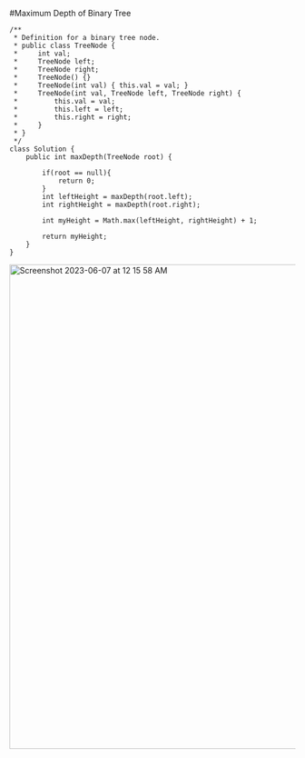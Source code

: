 #Maximum Depth of Binary Tree
```
/**
 * Definition for a binary tree node.
 * public class TreeNode {
 *     int val;
 *     TreeNode left;
 *     TreeNode right;
 *     TreeNode() {}
 *     TreeNode(int val) { this.val = val; }
 *     TreeNode(int val, TreeNode left, TreeNode right) {
 *         this.val = val;
 *         this.left = left;
 *         this.right = right;
 *     }
 * }
 */
class Solution {
    public int maxDepth(TreeNode root) {

        if(root == null){
            return 0;
        }
        int leftHeight = maxDepth(root.left);
        int rightHeight = maxDepth(root.right);

        int myHeight = Math.max(leftHeight, rightHeight) + 1;
        
        return myHeight;
    }
}
```
<img width="853" alt="Screenshot 2023-06-07 at 12 15 58 AM" src="https://github.com/Abhi-Codehub/DSA-/assets/111800760/5a2eea5d-5fab-4c0e-ac8f-bb87f8cc4591">
